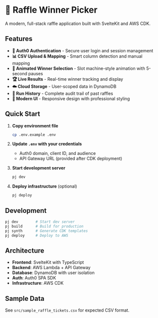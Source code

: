 # 🎰 Raffle Winner Picker

A modern, full-stack raffle application built with SvelteKit and AWS CDK.

## Features

- **🔐 Auth0 Authentication** - Secure user login and session management
- **📊 CSV Upload & Mapping** - Smart column detection and manual mapping
- **🎰 Animated Winner Selection** - Slot machine-style animation with 5-second pauses
- **🏆 Live Results** - Real-time winner tracking and display
- **☁️ Cloud Storage** - User-scoped data in DynamoDB
- **📅 Run History** - Complete audit trail of past raffles
- **🎨 Modern UI** - Responsive design with professional styling

## Quick Start

1. **Copy environment file**
   ```bash
   cp .env.example .env
   ```

2. **Update `.env` with your credentials**
   - Auth0 domain, client ID, and audience
   - API Gateway URL (provided after CDK deployment)

3. **Start development server**
   ```bash
   pj dev
   ```

4. **Deploy infrastructure** (optional)
   ```bash
   pj deploy
   ```

## Development

```bash
pj dev        # Start dev server
pj build      # Build for production  
pj synth      # Generate CDK templates
pj deploy     # Deploy to AWS
```

## Architecture

- **Frontend**: SvelteKit with TypeScript
- **Backend**: AWS Lambda + API Gateway
- **Database**: DynamoDB with user isolation
- **Auth**: Auth0 SPA SDK
- **Infrastructure**: AWS CDK

## Sample Data

See `src/sample_raffle_tickets.csv` for expected CSV format.
